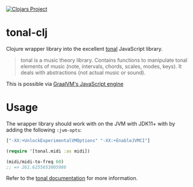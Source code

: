 [![Clojars Project](https://img.shields.io/clojars/v/wavejumper/tonal.svg)](https://clojars.org/wavejumper/tonal)

# tonal-clj

Clojure wrapper library into the excellent [tonal](https://github.com/tonaljs/tonal) JavaScript library.

> tonal is a music theory library. Contains functions to manipulate tonal elements of music (note, intervals, chords, scales, modes, keys). It deals with abstractions (not actual music or sound).

This is possible via [GraalVM's JavaScript engine](https://medium.com/graalvm/graalvms-javascript-engine-on-jdk11-with-high-performance-3e79f968a819)

# Usage



The wrapper library should work with on the JVM with JDK11+ with by adding the following `:jvm-opts`:

```clojure
["-XX:+UnlockExperimentalVMOptions" "-XX:+EnableJVMCI"]
```

```clojure
(require '[tonal.midi :as midi])

(midi/midi-to-freq 60)
;; => 261.6255653005986
```


Refer to the [tonal documentation](https://github.com/tonaljs/tonal#documentation) for more information.
